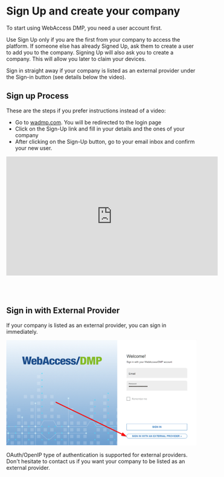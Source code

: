 # Sign Up and create your company



To start using WebAccess DMP, you need a user account first. 

Use Sign Up only if you are the first from your company to access the platform. If someone else has already Signed Up, ask them to create a user to add you to the company. Signing Up will also ask you to create a company. This will allow you later to claim your devices.

Sign in straight away if your company is listed as an external provider under the Sign-in button (see details below the video).


## Sign up Process

These are the steps if you prefer instructions instead of a video:
- Go to [wadmp.com](https://wadmp.com). You will be redirected to the login page
- Click on the Sign-Up link and fill in your details and the ones of your company
- After clicking on the Sign-Up button, go to your email inbox and confirm your new user.


<iframe width="560" height="315" src="https://www.youtube.com/embed/fDfFuPSz90w" frameborder="0" allow="accelerometer; autoplay; encrypted-media; gyroscope; picture-in-picture" allowfullscreen></iframe>
  
&nbsp;    
&nbsp;   
## Sign in with External Provider 

If your company is listed as an external provider, you can sign in immediately.

![External provider](./sign-up/external_provider.png "External provider")

OAuth/OpenIP type of authentication is supported for external providers. Don't hesitate to contact us if you want your company to be listed as an external provider.

